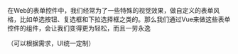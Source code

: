在Web的表单控件中，我们经常为了一些特殊的视觉效果，做自定义的表单风格，比如单选按钮、复选框和下拉选择框之类的。那么我们通过Vue来做这些表单控件的组件，会让我们变得更为轻松，而且一劳永逸

（可以根据需求，UI统一定制）